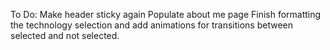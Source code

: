 To Do:
Make header sticky again
Populate about me page
Finish formatting the technology selection and add animations for transitions between selected and not selected.

